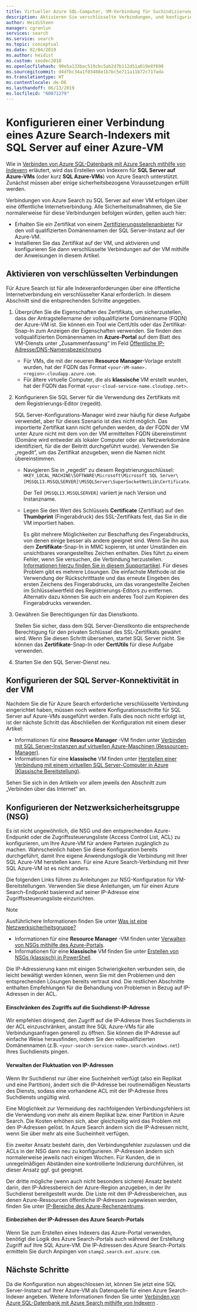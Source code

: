 ```yaml
---
title: Virtueller Azure SQL-Computer, VM-Verbindung für Suchindizierung – Azure Search
description: Aktivieren Sie verschlüsselte Verbindungen, und konfigurieren Sie die Firewall für Verbindungen mit SQL Server auf einem virtuellen Azure-Computer (VM) über einen Azure Search-Indexer.
author: HeidiSteen
manager: cgronlun
services: search
ms.service: search
ms.topic: conceptual
ms.date: 02/04/2019
ms.author: heidist
ms.custom: seodec2018
ms.openlocfilehash: 90e5a133bac519cbc5ab2d7b112d51a019e8f698
ms.sourcegitcommit: d4dfbc34a1f03488e1b7bc5e711a11b72c717ada
ms.translationtype: HT
ms.contentlocale: de-DE
ms.lasthandoff: 06/13/2019
ms.locfileid: "60871279"
---
```

# <a name="configure-a-connection-from-an-azure-search-indexer-to-sql-server-on-an-azure-vm"></a>Konfigurieren einer Verbindung eines Azure Search-Indexers mit SQL Server auf einer Azure-VM
Wie in [Verbinden von Azure SQL-Datenbank mit Azure Search mithilfe von Indexern](search-howto-connecting-azure-sql-database-to-azure-search-using-indexers.md#faq) erläutert, wird das Erstellen von Indexern für **SQL Server auf Azure-VMs** (oder kurz **SQL Azure-VMs**) von Azure Search unterstützt. Zunächst müssen aber einige sicherheitsbezogene Voraussetzungen erfüllt werden. 

Verbindungen von Azure Search zu SQL Server auf einer VM erfolgen über eine öffentliche Internetverbindung. Alle Sicherheitsmaßnahmen, die Sie normalerweise für diese Verbindungen befolgen würden, gelten auch hier:

+ Erhalten Sie ein Zertifikat von einem [Zertifizierungsstellenanbieter](https://en.wikipedia.org/wiki/Certificate_authority#Providers) für den voll qualifizierten Domänennamen der SQL Server-Instanz auf der Azure-VM.
+ Installieren Sie das Zertifikat auf der VM, und aktivieren und konfigurieren Sie dann verschlüsselte Verbindungen auf der VM mithilfe der Anweisungen in diesem Artikel.

## <a name="enable-encrypted-connections"></a>Aktivieren von verschlüsselten Verbindungen
Für Azure Search ist für alle Indexeranforderungen über eine öffentliche Internetverbindung ein verschlüsselter Kanal erforderlich. In diesem Abschnitt sind die entsprechenden Schritte angegeben.

1. Überprüfen Sie die Eigenschaften des Zertifikats, um sicherzustellen, dass der Antragstellername der vollqualifizierte Domänenname (FQDN) der Azure-VM ist. Sie können ein Tool wie CertUtils oder das Zertifikat-Snap-In zum Anzeigen der Eigenschaften verwenden. Sie finden den vollqualifizierten Domänennamen im **Azure-Portal** auf dem Blatt des VM-Diensts unter „Zusammenfassung“ im Feld [Öffentliche IP-Adresse/DNS-Namensbezeichnung](https://portal.azure.com/).
   
   * Für VMs, die mit der neueren **Resource Manager**-Vorlage erstellt wurden, hat der FQDN das Format `<your-VM-name>.<region>.cloudapp.azure.com`.
   * Für ältere virtuelle Computer, die als **klassische** VM erstellt wurden, hat der FQDN das Format `<your-cloud-service-name.cloudapp.net>`.

2. Konfigurieren Sie SQL Server für die Verwendung des Zertifikats mit dem Registrierungs-Editor (regedit). 
   
    SQL Server-Konfigurations-Manager wird zwar häufig für diese Aufgabe verwendet, aber für dieses Szenario ist dies nicht möglich. Das importierte Zertifikat kann nicht gefunden werden, da der FQDN der VM unter Azure nicht mit dem von der VM ermittelten FQDN übereinstimmt (Domäne wird entweder als lokaler Computer oder als Netzwerkdomäne identifiziert, für die der Beitritt durchgeführt wurde). Verwenden Sie „regedit“, um das Zertifikat anzugeben, wenn die Namen nicht übereinstimmen.
   
   * Navigieren Sie in „regedit“ zu diesem Registrierungsschlüssel: `HKEY_LOCAL_MACHINE\SOFTWARE\Microsoft\Microsoft SQL Server\[MSSQL13.MSSQLSERVER]\MSSQLServer\SuperSocketNetLib\Certificate`.
     
     Der Teil `[MSSQL13.MSSQLSERVER]` variiert je nach Version und Instanzname. 
   * Legen Sie den Wert des Schlüssels **Certificate** (Zertifikat) auf den **Thumbprint** (Fingerabdruck) des SSL-Zertifikats fest, das Sie in die VM importiert haben.
     
     Es gibt mehrere Möglichkeiten zur Beschaffung des Fingerabdrucks, von denen einige besser als andere geeignet sind. Wenn Sie ihn aus dem **Zertifikate**-Snap-In in MMC kopieren, ist unter Umständen ein unsichtbares vorangestelltes Zeichen enthalten. Dies führt zu einem Fehler, wenn Sie versuchen, die Verbindung herzustellen. [Informationen hierzu finden Sie in diesem Supportartikel](https://support.microsoft.com/kb/2023869/). Für dieses Problem gibt es mehrere Lösungen. Die einfachste Methode ist die Verwendung der Rückschritttaste und das erneute Eingeben des ersten Zeichens des Fingerabdrucks, um das vorangestellte Zeichen im Schlüsselwertfeld des Registrierungs-Editors zu entfernen. Alternativ dazu können Sie auch ein anderes Tool zum Kopieren des Fingerabdrucks verwenden.

3. Gewähren Sie Berechtigungen für das Dienstkonto. 
   
    Stellen Sie sicher, dass dem SQL Server-Dienstkonto die entsprechende Berechtigung für den privaten Schlüssel des SSL-Zertifikats gewährt wird. Wenn Sie diesen Schritt übersehen, startet SQL Server nicht. Sie können das **Zertifikate**-Snap-In oder **CertUtils** für diese Aufgabe verwenden.
    
4. Starten Sie den SQL Server-Dienst neu.

## <a name="configure-sql-server-connectivity-in-the-vm"></a>Konfigurieren der SQL Server-Konnektivität in der VM
Nachdem Sie die für Azure Search erforderliche verschlüsselte Verbindung eingerichtet haben, müssen noch weitere Konfigurationsschritte für SQL Server auf Azure-VMs ausgeführt werden. Falls dies noch nicht erfolgt ist, ist der nächste Schritt das Abschließen der Konfiguration mit einem dieser Artikel:

* Informationen für eine **Resource Manager** -VM finden unter [Verbinden mit SQL Server-Instanzen auf virtuellen Azure-Maschinen (Ressourcen-Manager)](../virtual-machines/windows/sql/virtual-machines-windows-sql-connect.md). 
* Informationen für eine **klassische** VM finden unter [Herstellen einer Verbindung mit einem virtuellen SQL Server-Computer in Azure (Klassische Bereitstellung)](../virtual-machines/windows/classic/sql-connect.md).

Sehen Sie sich in den Artikeln vor allem jeweils den Abschnitt zum „Verbinden über das Internet“ an.

## <a name="configure-the-network-security-group-nsg"></a>Konfigurieren der Netzwerksicherheitsgruppe (NSG)
Es ist nicht ungewöhnlich, die NSG und den entsprechenden Azure-Endpunkt oder die Zugriffssteuerungsliste (Access Control List, ACL) zu konfigurieren, um Ihre Azure-VM für andere Parteien zugänglich zu machen. Wahrscheinlich haben Sie diese Konfiguration bereits durchgeführt, damit Ihre eigene Anwendungslogik die Verbindung mit Ihrer SQL Azure-VM herstellen kann. Für eine Azure Search-Verbindung mit Ihrer SQL Azure-VM ist es nicht anders. 

Die folgenden Links führen zu Anleitungen zur NSG-Konfiguration für VM-Bereitstellungen. Verwenden Sie diese Anleitungen, um für einen Azure Search-Endpunkt basierend auf seiner IP-Adresse eine Zugriffssteuerungsliste einzurichten.

> [!NOTE]
> Ausführlichere Informationen finden Sie unter [Was ist eine Netzwerksicherheitsgruppe?](../virtual-network/security-overview.md)
> 
> 

* Informationen für eine **Resource Manager** -VM finden unter [Verwalten von NSGs mithilfe des Azure-Portals](../virtual-network/tutorial-filter-network-traffic.md). 
* Informationen für eine **klassische** VM finden Sie unter [Erstellen von NSGs (klassisch) in PowerShell](../virtual-network/virtual-networks-create-nsg-classic-ps.md).

Die IP-Adressierung kann mit einigen Schwierigkeiten verbunden sein, die leicht bewältigt werden können, wenn Sie mit den Problemen und den entsprechenden Lösungen bereits vertraut sind. Die restlichen Abschnitte enthalten Empfehlungen für die Behandlung von Problemen in Bezug auf IP-Adressen in der ACL.

#### <a name="restrict-access-to-the-search-service-ip-address"></a>Einschränken des Zugriffs auf die Suchdienst-IP-Adresse
Wir empfehlen dringend, den Zugriff auf die IP-Adresse Ihres Suchdiensts in der ACL einzuschränken, anstatt Ihre SQL Azure-VMs für alle Verbindungsanfragen generell zu öffnen. Sie können die IP-Adresse auf einfache Weise herausfinden, indem Sie den vollqualifizierten Domänennamen (z.B. `<your-search-service-name>.search.windows.net`) Ihres Suchdiensts pingen.

#### <a name="managing-ip-address-fluctuations"></a>Verwalten der Fluktuation von IP-Adressen
Wenn Ihr Suchdienst nur über eine Sucheinheit verfügt (also ein Replikat und eine Partition), ändert sich die IP-Adresse bei routinemäßigen Neustarts des Diensts, sodass eine vorhandene ACL mit der IP-Adresse Ihres Suchdiensts ungültig wird.

Eine Möglichkeit zur Vermeidung des nachfolgenden Verbindungsfehlers ist die Verwendung von mehr als einem Replikat bzw. einer Partition in Azure Search. Die Kosten erhöhen sich, aber gleichzeitig wird das Problem mit den IP-Adressen gelöst. In Azure Search ändern sich die IP-Adressen nicht, wenn Sie über mehr als eine Sucheinheit verfügen.

Ein zweiter Ansatz besteht darin, den Verbindungsfehler zuzulassen und die ACLs in der NSG dann neu zu konfigurieren. IP-Adressen ändern sich normalerweise jeweils nach einigen Wochen. Für Kunden, die in unregelmäßigen Abständen eine kontrollierte Indizierung durchführen, ist dieser Ansatz ggf. gut geeignet.

Der dritte mögliche (wenn auch nicht besonders sichere) Ansatz besteht darin, den IP-Adressbereich der Azure-Region anzugeben, in der Ihr Suchdienst bereitgestellt wurde. Die Liste mit den IP-Adressbereichen, aus denen Azure-Ressourcen öffentliche IP-Adressen zugewiesen werden, finden Sie unter [IP-Bereiche des Azure-Rechenzentrums](https://www.microsoft.com/download/details.aspx?id=41653). 

#### <a name="include-the-azure-search-portal-ip-addresses"></a>Einbeziehen der IP-Adressen des Azure Search-Portals
Wenn Sie zum Erstellen eines Indexers das Azure-Portal verwenden, benötigt die Logik des Azure Search-Portals auch während der Erstellung Zugriff auf Ihre SQL Azure-VM. Die IP-Adressen des Azure Search-Portals ermitteln Sie durch Anpingen von `stamp2.search.ext.azure.com`.

## <a name="next-steps"></a>Nächste Schritte
Da die Konfiguration nun abgeschlossen ist, können Sie jetzt eine SQL Server-Instanz auf Ihrer Azure-VM als Datenquelle für einen Azure Search-Indexer angeben. Weitere Informationen finden Sie unter [Verbinden von Azure SQL-Datenbank mit Azure Search mithilfe von Indexern](search-howto-connecting-azure-sql-database-to-azure-search-using-indexers.md) .


